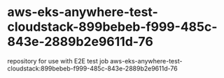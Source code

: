 # aws-eks-anywhere-test-cloudstack-899bebeb-f999-485c-843e-2889b2e9611d-76
repository for use with E2E test job aws-eks-anywhere-test-cloudstack:899bebeb-f999-485c-843e-2889b2e9611d-76
